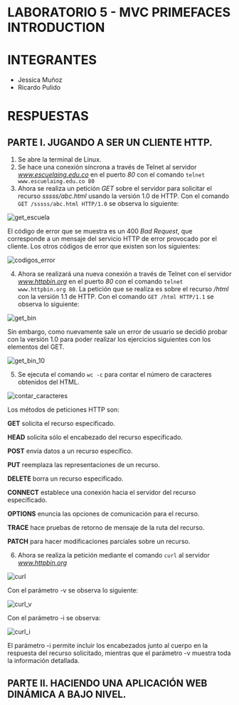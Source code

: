 # LABORATORIO 5 - MVC PRIMEFACES INTRODUCTION
# INTEGRANTES
- Jessica Muñoz
- Ricardo Pulido
# RESPUESTAS
## PARTE I. JUGANDO A SER UN CLIENTE HTTP.
1. Se abre la terminal de Linux.
2. Se hace una conexión síncrona a través de Telnet al servidor *www.escuelaing.edu.co* en el puerto *80* con el comando `telnet www.escuelaing.edu.co 80`
3. Ahora se realiza un petición *GET* sobre el servidor para solicitar el recurso *sssss/abc.html* usando la versión 1.0 de HTTP. 
Con el comando `GET /sssss/abc.html HTTP/1.0` se observa lo siguiente:

![get_escuela](https://user-images.githubusercontent.com/123814482/225965842-41a41532-8c13-4791-84fc-e97dcbc81bfa.jpg)

El código de error que se muestra es un 400 *Bad Request*, que corresponde a un mensaje del servicio HTTP de error provocado por el cliente.
Los otros códigos de error que existen son los siguientes:

![codigos_error](https://user-images.githubusercontent.com/123814482/225967062-a4f06a59-ee24-41a6-9941-fa7707101aac.jpg)

4. Ahora se realizará una nueva conexión a través de Telnet con el servidor *www.httpbin.org* en el puerto *80* con el comando `telnet www.httpbin.org 80`.
La petición que se realiza es sobre el recurso */html* con la versión 1.1 de HTTP.
Con el comando `GET /html HTTP/1.1` se observa lo siguiente:

![get_bin](https://user-images.githubusercontent.com/123814482/225967885-d324529e-3148-4d72-9a16-84effe5ff7ad.jpg)

Sin embargo, como nuevamente sale un error de usuario se decidió probar con la versión 1.0 para poder realizar los ejercicios siguientes con los elementos del GET.

![get_bin_10](https://user-images.githubusercontent.com/123814482/225968196-00d7057b-ee12-41bd-ad14-0848d89213a2.jpg)

5. Se ejecuta el comando `wc -c` para contar el número de caracteres obtenidos del HTML.

![contar_caracteres](https://user-images.githubusercontent.com/123814482/225969230-9b2d1a20-1e91-42e7-afd7-95b082566817.jpg)

Los métodos de peticiones HTTP son:

**GET** solicita el recurso especificado.

**HEAD** solicita sólo el encabezado del recurso especificado.

**POST** envía datos a un recurso específico.

**PUT** reemplaza las representaciones de un recurso.

**DELETE** borra un recurso especificado.

**CONNECT** establece una conexión hacia el servidor del recurso especificado.

**OPTIONS** enuncia las opciones de comunicación para el recurso.

**TRACE** hace pruebas de retorno de mensaje de la ruta del recurso.

**PATCH** para hacer modificaciones parciales sobre un recurso.

6. Ahora se realiza la petición mediante el comando `curl` al servidor *www.httpbin.org*

![curl](https://user-images.githubusercontent.com/123814482/225972065-271d5d5f-c5dc-48b1-a16d-798414920355.jpg)

Con el parámetro -v se observa lo siguiente:

![curl_v](https://user-images.githubusercontent.com/123814482/225972225-59aa7973-2075-4eb8-83f8-cec7e8d754b9.jpg)

Con el parámetro -i se observa:

![curl_i](https://user-images.githubusercontent.com/123814482/225972352-2669cc7d-9f4b-4e03-82d3-316259df21b4.jpg)

El parámetro -i permite incluir los encabezados junto al cuerpo en la respuesta del recurso solicitado,
mientras que el parámetro -v muestra toda la información detallada.

## PARTE II. HACIENDO UNA APLICACIÓN WEB DINÁMICA A BAJO NIVEL.





